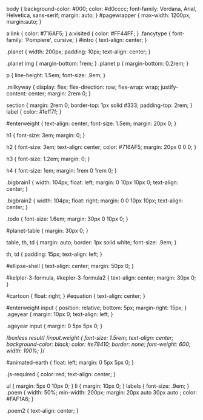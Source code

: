 body
{
	background-color: #000;
	color: #d0cccc;
	font-family: Verdana, Arial, Helvetica, sans-serif;
	margin: auto;
}
#pagewrapper {
	max-width: 1200px;
	margin:auto;
}

a:link { 
	color: #716AF5; 
}
a:visited { 
	color: #FF44FF; 
}
.fancytype { 
	font-family: 'Pompiere', cursive; 
}
#intro { 
	text-align: center; 
}

.planet {
	width: 200px;
	padding: 10px;
	text-align: center;
}

.planet img {
	margin-bottom: 1rem;
}
.planet p {
	margin-bottom: 0.2rem;
}

p {
	line-height: 1.5em;
	font-size: .9em;
}

.milkyway {
	display: flex;
	flex-direction: row;
	flex-wrap: wrap;
	justify-content: center;
	margin: 2rem 0;
}

section {
	margin: 2rem 0;
	border-top: 1px solid #333;
	padding-top: 2rem;
}
label { color: #feff7f; }

#enterweight {
	text-align: center;
	font-size: 1.5em;
	margin: 20px 0;
}

h1 {
	font-size: 3em;
	margin: 0;
}

h2 {
	font-size: 3em;
	text-align: center;
	color: #716AF5;
	margin: 20px 0 0 0;
}

h3 { 
	font-size: 1.2em; 
	margin: 0; 
}

h4 { 
	font-size: 1em; 
	margin: 1rem 0 1rem 0; 
}

.bigbrain1 {
	width: 104px;
	float: left;
	margin: 0 10px 10px 0;
	text-align: center;
}

.bigbrain2 {
	width: 104px;
	float: right;
	margin: 0 0 10px 10px;
	text-align: center;
}

.todo {
	font-size: 1.6em;
	margin: 30px 0 10px 0;
}

#planet-table { 
	margin: 30px 0; 
}

table, th, td {
	margin: auto;
	border: 1px solid white;
	font-size: .9em;
}

th, td {
	padding: 15px;
	text-align: left;
}

#ellipse-shell {
	text-align: center;
	margin: 50px 0;
}

#kelpler-3-formula, 
#kepler-3-formula2 {
	text-align: center;
	margin: 30px 0;
}

#cartoon { 
	float: right;
}
#equation { 
	text-align: center;
}

#enterweight input {
	position: relative;
	bottom: 5px;
	margin-right: 15px;
}
.ageyear {
	margin: 10px 0;
	text-align: left;
}

.ageyear input { 
	margin: 0 5px 5px 0; 
}

/*boxless result*/
/*input.weight {
	font-size: 1.5rem;
	text-align: center;
	background-color: black;
	color: #e78410;
	border: none;
	font-weight: 600;
	width: 100%;
}*/


#animated-earth {
	float: left;
	margin: 0 5px 5px 0;
}

.js-required {
	color: red;
	text-align: center;
}

ul { 
	margin: 5px 0 10px 0; 
}
li { 
	margin: 10px 0; 
}
labels { 
	font-size: .9em; 
}
.poem {
	width: 50%;
	min-width: 200px;
	margin: 20px auto 30px auto ;
	color: #FAF1A6;
}

.poem2 {
	text-align: center;
}
